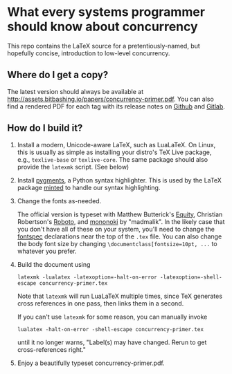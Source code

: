 # What every systems programmer should know about concurrency

This repo contains the LaTeX source for a pretentiously-named,
but hopefully concise,
introduction to low-level concurrency.

## Where do I get a copy?

The latest version should always be available at
<http://assets.bitbashing.io/papers/concurrency-primer.pdf>.
You can also find a rendered PDF for each tag with its release notes on
[Github](https://github.com/mrkline/concurrency-primer/releases)
and [Gitlab](https://gitlab.com/mrkline/concurrency-primer/tags).

## How do I build it?

1. Install a modern, Unicode-aware LaTeX, such as LuaLaTeX.
   On Linux, this is usually as simple as installing your distro's TeX Live
   package, e.g., `texlive-base` or `texlive-core`.
   The same package should also provide the `latexmk` script.
   (See below)

2. Install [pygments](http://pygments.org/), a Python syntax highlighter.
   This is used by the LaTeX package [minted](https://ctan.org/tex-archive/macros/latex/contrib/minted/)
   to handle our syntax highlighting.

3. Change the fonts as-needed.

   The official version is typeset with Matthew Butterick's
   [Equity](https://typographyforlawyers.com/equity.html),
   Christian Robertson's [Roboto](https://en.wikipedia.org/wiki/Roboto),
   and [mononoki](https://madmalik.github.io/mononoki/) by "madmalik".
   In the likely case that you don't have all of these on your system,
   you'll need to change the [fontspec](https://ctan.org/pkg/fontspec)
   declarations near the top of the `.tex` file.
   You can also change the body font size by changing
   `\documentclass[fontsize=10pt, ...`
   to whatever you prefer.

4. Build the document using

       latexmk -lualatex -latexoption=-halt-on-error -latexoption=-shell-escape concurrency-primer.tex

   Note that `latexmk` will run LuaLaTeX multiple times, since
   TeX generates cross references in one pass, then links them in a second.

   If you can't use `latexmk` for some reason, you can manually invoke

       lualatex -halt-on-error -shell-escape concurrency-primer.tex

   until it no longer warns,
   "Label(s) may have changed. Rerun to get cross-references right."

5. Enjoy a beautifully typeset concurrency-primer.pdf.
